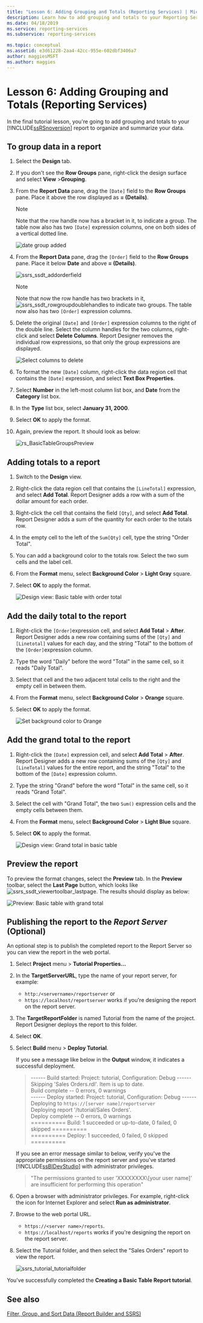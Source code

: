 ```yaml
---
title: "Lesson 6: Adding Grouping and Totals (Reporting Services) | Microsoft Docs"
description: Learn how to add grouping and totals to your Reporting Services report to organize and summarize your data.
ms.date: 04/18/2019
ms.service: reporting-services
ms.subservice: reporting-services

ms.topic: conceptual
ms.assetid: e3d61228-2aa4-42cc-955e-602dbf3406a7
author: maggiesMSFT
ms.author: maggies
---
```


# Lesson 6: Adding Grouping and Totals (Reporting Services)

In the final tutorial lesson, you're going to add grouping and totals to your [!INCLUDE[ssRSnoversion](../includes/ssrsnoversion-md.md)] report to organize and summarize your data.  

## To group data in a report

1. Select the **Design** tab.
2. If you don't see the **Row Groups** pane, right-click the design surface and select **View** >**Grouping**.
3. From the **Report Data** pane, drag the `[Date]` field to the **Row Groups** pane. Place it above the row displayed as **= (Details)**.

    > [!NOTE]
    > Note that the row handle now has a bracket in it, to indicate a group. The table now also has two `[Date]` expression columns, one on both sides of a vertical dotted line.
    >
    >![date group added](media/rs-basictablegroups1design.png "date group added")
4. From the **Report Data** pane, drag the `[Order]` field to the **Row Groups** pane. Place it below **Date** and above **= (Details)**.

    ![ssrs_ssdt_addorderfield](media/ssrs-ssdt-addorderfield.png)

    > [!NOTE]
    > Note that now the row handle has two brackets in it, ![ssrs_ssdt_rowgroupdoublehandles](media/ssrs-ssdt-rowgroupdoublehandles.png) to indicate two groups. The table now also has two `[Order]` expression columns.

5. Delete the original `[Date]` and `[Order]` expression columns to the right of the double line. Select the column handles for the two columns, right-click and select **Delete Columns**. Report Designer removes the individual row expressions, so that only the group expressions are displayed.

    ![Select columns to delete](media/rs-basictablegroupsdeletecols.gif "Select columns to delete")

6. To format the new `[Date]` column, right-click the data region cell that contains the `[Date]` expression, and select **Text Box Properties**.
7. Select **Number** in the left-most column list box, and **Date** from the **Category** list box.
8. In the **Type** list box, select **January 31, 2000**.
9. Select **OK** to apply the format.
10. Again, preview the report. It should look as below:

    ![rs_BasicTableGroupsPreview](media/rs-basictablegroupspreview.png)

## Adding totals to a report

1. Switch to the **Design** view.
2. Right-click the data region cell that contains the `[LineTotal]` expression, and select **Add Total**. Report Designer adds a row with a sum of the dollar amount for each order.
3. Right-click the cell that contains the field `[Qty]`, and select **Add Total**. Report Designer adds a sum of the quantity for each order to the totals row.
4. In the empty cell to the left of the `Sum[Qty]` cell, type the string "Order Total".
5. You can add a background color to the totals row. Select the two sum cells and the label cell.  
6. From the **Format** menu, select **Background Color** > **Light Gray** square.
7. Select **OK** to apply the format.

   ![Design view: Basic table with order total](media/rs-basictablesumlinetotaldesign.gif "Design view: Basic table with order total")

## Add the daily total to the report

1. Right-click the `[Order]`expression cell, and select **Add Total** > **After**. Report Designer adds a new row containing sums of the `[Qty]` and `[Linetotal]` values for each day, and the string "Total" to the bottom of the `[Order]`expression column.
2. Type the word "Daily" before the word "Total" in the same cell, so it reads "Daily Total".
3. Select that cell and the two adjacent total cells to the right and the empty cell in between them.
4. From the **Format** menu, select **Background Color** > **Orange** square.
5. Select **OK** to apply the format.

   ![Set background color to Orange](media/rs-basictablesumdaytotaldesign.gif "rs_BasicTableSumDayTotalDesign")

## Add the grand total to the report

1. Right-click the `[Date]` expression cell, and select **Add Total** > **After**. Report Designer adds a new row containing sums of the `[Qty]` and `[LineTotal]` values for the entire report, and the string "Total" to the bottom of the `[Date]` expression column.
2. Type the string "Grand" before the word "Total" in the same cell, so it reads "Grand Total".
3. Select the cell with "Grand Total", the two `Sum()` expression cells and the empty cells between them.
4. From the **Format** menu, select **Background Color** > **Light Blue** square.
5. Select **OK** to apply the format.

    ![Design view: Grand total in basic table](media/rs-basictablesumgrandtotaldesign.gif "Design view: Grand total in basic table")

## Preview the report

To preview the format changes, select the **Preview** tab. In the **Preview** toolbar, select the **Last Page** button, which looks like ![ssrs_ssdt_viewertoolbar_lastpage](media/ssrs-ssdt-viewertoolbar-lastpage.png). The results should display as below:

   ![Preview: Basic table with grand total](media/rs-basictablesumgrandtotalpreview.gif "Preview: Basic table with grand total")

## Publishing the report to the *Report Server* (Optional)

An optional step is to publish the completed report to the Report Server so you can view the report in the web portal.

1. Select **Project** menu > **Tutorial Properties...**
2. In the **TargetServerURL**, type the name of your report server, for example:
    - `http:/<servername>/reportserver` or
    - `https://localhost/reportserver` works if you're designing the report on the report server.

3. The **TargetReportFolder** is named Tutorial from the name of the project. Report Designer deploys the report to this folder.
4. Select **OK**.
5. Select **Build** menu > **Deploy Tutorial**.

    If you see a message like below in the **Output** window, it indicates a successful deployment.

    > ------ Build started: Project: tutorial, Configuration: Debug ------  
    > Skipping 'Sales Orders.rdl'. Item is up to date.  
    > Build complete -- 0 errors, 0 warnings  
    > ------ Deploy started: Project: tutorial, Configuration: Debug ------  
    > Deploying to `https://[server name]/reportserver`  
    > Deploying report '/tutorial/Sales Orders'.  
    > Deploy complete -- 0 errors, 0 warnings  
    > ========== Build: 1 succeeded or up-to-date, 0 failed, 0 skipped ==========  
    > ========== Deploy: 1 succeeded, 0 failed, 0 skipped ==========  

    If you see an error message similar to below, verify you've the appropriate permissions on the report server and you've started [!INCLUDE[ssBIDevStudio](../includes/ssbidevstudio-md.md)] with administrator privileges.
    >
    > "The permissions granted to user 'XXXXXXXX\\[your user name]' are insufficient for performing this operation"

6. Open a browser with administrator privileges. For example, right-click the icon for Internet Explorer and select **Run as administrator**.
7. Browse to the web portal URL.
   - `https://<server name>/reports`.
   - `https://localhost/reports` works if you're designing the report on the report server.

8. Select the Tutorial folder, and then select the "Sales Orders" report to view the report.

    ![ssrs_tutorial_tutorialfolder](media/ssrs-tutorial-tutorialfolder.png)  

You've successfully completed the **Creating a Basic Table Report tutorial**.

## See also

[Filter, Group, and Sort Data &#40;Report Builder and SSRS&#41;](report-design/filter-group-and-sort-data-report-builder-and-ssrs.md)
